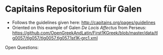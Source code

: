 # Capitains Repositorium für Galen

* Follows the guidelines given here: http://capitains.org/pages/guidelines
* Oriented on this example of Galen _De Locis Affectus_ from Perseus: https://github.com/OpenGreekAndLatin/First1KGreek/blob/master/data/tlg0057/tlg057/tlg0057.tlg057.1st1K-grc1.xml 

Open Questions:

